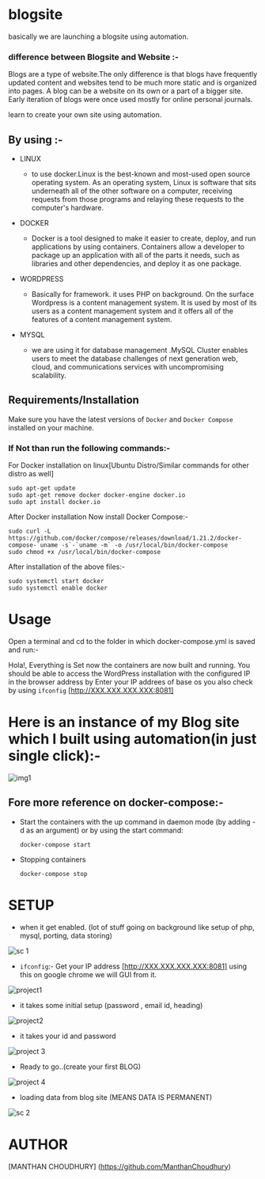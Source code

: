 # blogsite

basically we are launching a blogsite using automation.

### difference between Blogsite and Website :-

Blogs are a type of website.The only difference is that blogs have frequently updated content and websites tend to be much more static and is organized into pages. A blog can be a website on its own or a part of a bigger site. Early iteration of blogs were once used mostly for online personal journals.
    
learn to create your own site using automation.
## By using :-

-  LINUX 
    -  to use docker.Linux is the best-known and most-used open source operating system. As an operating system, Linux is software that sits underneath all of the other software on a computer, receiving requests from those programs and relaying these requests to the computer's hardware.
    
-  DOCKER
    -  Docker is a tool designed to make it easier to create, deploy, and run applications by using containers. Containers allow a developer to package up an application with all of the parts it needs, such as libraries and other dependencies, and deploy it as one package.
    
-  WORDPRESS
   -  Basically for framework. it uses PHP on background. On the surface Wordpress is a content management system. It is used by most of its users as a content management system and it offers all of the features of a content management system.
   
-  MYSQL
   -  we are using it for database management .MySQL Cluster enables users to meet the database challenges of next generation web, cloud, and communications services with uncompromising scalability.


## Requirements/Installation

Make sure you have the latest versions of `Docker` and `Docker Compose` installed on your machine.

### If Not than run the following commands:-

For Docker installation on linux[Ubuntu Distro/Similar commands for other distro as well]
 
    sudo apt-get update
    sudo apt-get remove docker docker-engine docker.io
    sudo apt install docker.io
    
After Docker installation Now install Docker Compose:-

    sudo curl -L https://github.com/docker/compose/releases/download/1.21.2/docker-compose-`uname -s`-`uname -m` -o /usr/local/bin/docker-compose
    sudo chmod +x /usr/local/bin/docker-compose
    
After installation of the above files:-

    sudo systemctl start docker
    sudo systemctl enable docker


# Usage

Open a terminal and cd to the folder in which docker-compose.yml is saved and run:-

Hola!, Everything is Set now the containers are now built and running. You should be able to access the WordPress installation with the configured IP in the browser address by Enter your IP addrees of base os you also check by using `ifconfig` [http://XXX.XXX.XXX.XXX:8081]


# Here is an instance of my Blog site which I built using automation(in just single click):- 


![img1](https://user-images.githubusercontent.com/45136716/81509248-e3e99d80-9326-11ea-9257-bd6fb89a5dfa.jpg)


## Fore more reference on docker-compose:-

-  Start the containers with the up command in daemon mode (by adding -d as an argument) or by using the start command:

       docker-compose start
    
-  Stopping containers

       docker-compose stop

# SETUP
  -  when it get enabled. (lot of stuff going on background like setup of php, mysql, porting, data storing)
  
![sc 1](https://user-images.githubusercontent.com/45136716/81510374-cfa99e80-932e-11ea-9563-d09f31a86657.png)


  -  `ifconfig`:- Get your IP address  [http://XXX.XXX.XXX.XXX:8081] using this on google chrome we will GUI from it. 
  
  
![project1](https://user-images.githubusercontent.com/45136716/81510381-d7694300-932e-11ea-8093-d0914dad86b4.jpg)


  -  it takes some initial setup (password , email id, heading)    
  
  
![project2](https://user-images.githubusercontent.com/45136716/81510383-db956080-932e-11ea-87fd-9adef694f1de.jpg)


  -  it takes your id and password
  
  
![project 3](https://user-images.githubusercontent.com/45136716/81510388-e3ed9b80-932e-11ea-9eef-31653c6132a9.jpg)


  -  Ready to go..(create your first BLOG)
  
  
![project 4](https://user-images.githubusercontent.com/45136716/81510390-f7006b80-932e-11ea-93cb-6f6a347ce805.jpg)


  -  loading data from blog site (MEANS DATA IS PERMANENT)  
  
  
![sc 2](https://user-images.githubusercontent.com/45136716/81510393-fbc51f80-932e-11ea-843c-c21db6d49ba3.png)




# AUTHOR
 
 [MANTHAN CHOUDHURY] (https://github.com/ManthanChoudhury)
 
 
 
 




